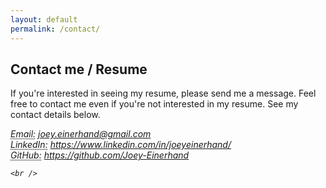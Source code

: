 ```yaml
---
layout: default
permalink: /contact/
---
```


## Contact me / Resume
If you're interested in seeing my resume, please send me a message.
Feel free to contact me even if you're not interested in my resume. See my contact details below.
  <address>
    <abbr title="Email">Email:</abbr>
    <a href="mailto:#">joey.einerhand@gmail.com</a>
    <br />
    <abbr title="LinkedIn">LinkedIn:</abbr>
    <a href="https://www.linkedin.com/in/joeyeinerhand/">
      https://www.linkedin.com/in/joeyeinerhand/
    </a>
    <br />
    <abbr title="GitHub">GitHub:</abbr>
    <a href="https://github.com/Joey-Einerhand">
      https://github.com/Joey-Einerhand
    </a>
    
    <br />

  </address>

